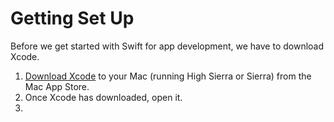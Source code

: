 # Getting Set Up

Before we get started with Swift for app development, we have to download Xcode.

1. [Download Xcode](https://itunes.apple.com/us/app/xcode/id497799835?mt=12/) to your Mac \(running High Sierra or Sierra\) from the Mac App Store.
2. Once Xcode has downloaded, open it.
3. 


